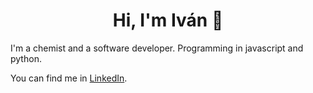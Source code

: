 ### <h1 align=center>Hi, I'm Iván 👋</h1>

<p>
  I'm a chemist and a software developer.
  Programming in javascript and python.
</p>

You can find me in [LinkedIn](https://www.linkedin.com/in/ivan-pena-huguet/).

<!--
**IvanPenyaHuguet/ivanpenyahuguet** is a ✨ _special_ ✨ repository because its `README.md` (this file) appears on your GitHub profile.

Here are some ideas to get you started:

- 🔭 I’m currently working on ...
- 🌱 I’m currently learning ...
- 👯 I’m looking to collaborate on ...
- 🤔 I’m looking for help with ...
- 💬 Ask me about ...
- 📫 How to reach me: ...
- 😄 Pronouns: ...
- ⚡ Fun fact: ...
-->
